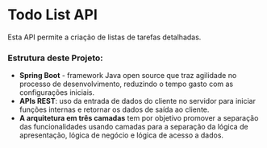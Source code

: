 # Todo List API
Esta API permite a criação de listas de tarefas detalhadas.

### Estrutura deste Projeto:

- **Spring Boot** - framework Java open source que traz agilidade no processo de desenvolvimento, reduzindo o tempo gasto com as configurações iniciais.
- **APIs REST**: uso da entrada de dados do cliente no servidor para iniciar funções internas e retornar os dados de saída ao cliente.
- **A arquitetura em três camadas** tem por objetivo promover a separação das funcionalidades usando camadas para a separação da lógica de apresentação, lógica de negócio e lógica de acesso a dados.
